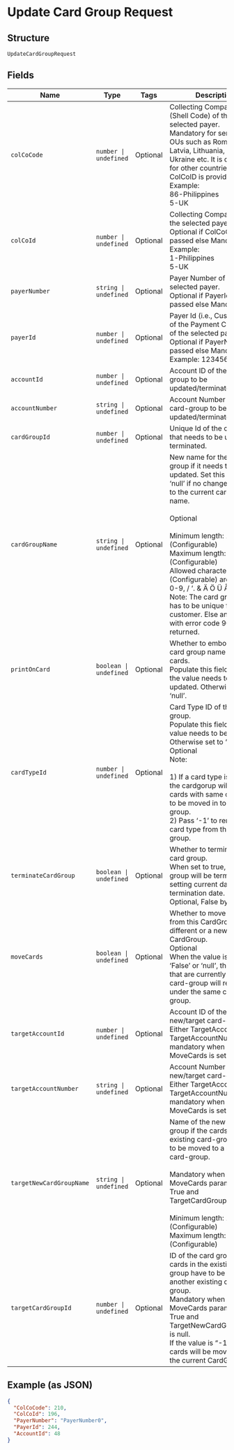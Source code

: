 
# Update Card Group Request

## Structure

`UpdateCardGroupRequest`

## Fields

| Name | Type | Tags | Description |
|  --- | --- | --- | --- |
| `colCoCode` | `number \| undefined` | Optional | Collecting Company Code (Shell Code) of the selected payer.<br>Mandatory for serviced OUs such as Romania, Latvia, Lithuania, Estonia, Ukraine etc. It is optional for other countries if ColCoID is provided.<br>Example:<br>86-Philippines<br>5-UK |
| `colCoId` | `number \| undefined` | Optional | Collecting Company Id  of the selected payer.<br>Optional if ColCoCode is passed else Mandatory.<br>Example:<br>1-Philippines<br>5-UK |
| `payerNumber` | `string \| undefined` | Optional | Payer Number of the selected payer.<br>Optional if PayerId is passed else Mandatory |
| `payerId` | `number \| undefined` | Optional | Payer Id (i.e., Customer Id of the Payment Customer) of the selected payer.<br>Optional if PayerNumber is passed else Mandatory<br>Example: 123456 |
| `accountId` | `number \| undefined` | Optional | Account ID of the card-group to be updated/terminated. |
| `accountNumber` | `string \| undefined` | Optional | Account Number of the card-group to be updated/terminated. |
| `cardGroupId` | `number \| undefined` | Optional | Unique Id of the card group that needs to be updated or terminated. |
| `cardGroupName` | `string \| undefined` | Optional | New name for the card group if it needs to be updated. Set this field to ‘null’ if no change required to the current card group name.<br><br>Optional<br><br>Minimum length: 1 (Configurable)<br>Maximum length: 40 (Configurable)<br>Allowed characters (Configurable) are: - A-Z 0-9, / ‘. & Ä Ö Ü Å Æ É Ø<br>Note: The card group name has to be unique for customer. Else an error with error code 9015 is returned. |
| `printOnCard` | `boolean \| undefined` | Optional | Whether to emboss the card group name on the cards.<br>Populate this field only if the value needs to be updated. Otherwise set to ‘null’. |
| `cardTypeId` | `number \| undefined` | Optional | Card Type ID of the card group.<br>Populate this field if the value needs to be updated. Otherwise set to ‘null’.<br>Optional<br>Note:<br><br>1) If a card type is passed, the cardgorup will allow cards with same card type to be moved in to the card group.<br>2) Pass ‘-1’ to remove the card type from the card group. |
| `terminateCardGroup` | `boolean \| undefined` | Optional | Whether to terminate the card group.<br>When set to true, the card group will be terminated by setting current date as it’s termination date.<br>Optional, False by default . |
| `moveCards` | `boolean \| undefined` | Optional | Whether to move the cards from this CardGroup in to a different or a new CardGroup.<br>Optional<br>When the value is set to ‘False’ or ‘null’, the cards that are currently in the card-group will remain under the same card-group. |
| `targetAccountId` | `number \| undefined` | Optional | Account ID of the new/target card-group.<br>Either TargetAccountId or TargetAccountNumber is mandatory when MoveCards is set to True. |
| `targetAccountNumber` | `string \| undefined` | Optional | Account Number of the new/target card-group.<br>Either TargetAccountId or TargetAccountNumber is mandatory when MoveCards is set to True. |
| `targetNewCardGroupName` | `string \| undefined` | Optional | Name of the new card group if the cards in the existing card-group have to be moved to a new card-group.<br><br>Mandatory when MoveCards parameter is True and TargetCardGroupId is null.<br><br>Minimum length: 1 (Configurable)<br>Maximum length: 30 (Configurable) |
| `targetCardGroupId` | `number \| undefined` | Optional | ID of the card group if the cards in the existing card-group have to be moved to another existing card-group.<br>Mandatory when MoveCards parameter is True and TargetNewCardGroupName is null.<br>If the value is “-1” then the cards will be moved out of the current CardGroup. |

## Example (as JSON)

```json
{
  "ColCoCode": 210,
  "ColCoId": 196,
  "PayerNumber": "PayerNumber0",
  "PayerId": 244,
  "AccountId": 48
}
```

